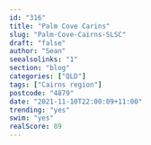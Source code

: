 ```yaml
---
id: "316"
title: "Palm Cove Carins"
slug: "Palm-Cove-Cairns-SLSC"
draft: "false"
author: "Sean"
seealsolinks: "1"
section: "blog"
categories: ["QLD"]
tags: ["Cairns region"]
postcode: "4879"
date: "2021-11-10T22:00:09+11:00"
trending: "yes"
swim: "yes"
realScore: 89
---
```

